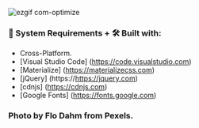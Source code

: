 ![ezgif com-optimize](https://user-images.githubusercontent.com/45048950/97600627-35582700-1a44-11eb-98f5-5054781bfea9.gif)

### 🧰 System Requirements + 🛠️ Built with:

* Cross-Platform.
* [Visual Studio Code] (https://code.visualstudio.com)
* [Materialize] (https://materializecss.com)
* [jQuery] (https://https://jquery.com)
* [cdnjs] (https://cdnjs.com)
* [Google Fonts] (https://fonts.google.com)


### Photo by Flo Dahm from Pexels.
